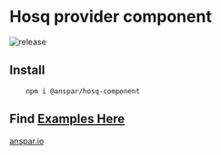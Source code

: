 # Hosq provider component

![release](https://github.com/anspar/hosq-component/actions/workflows/release.yml/badge.svg?branch=main) 
## Install  
        npm i @anspar/hosq-component

## Find [Examples Here](https://anspar.github.io/hosq-component)

[anspar.io](anspar.io)